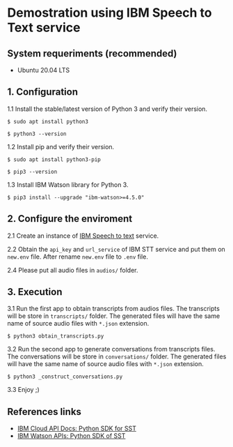 # Demostration using IBM Speech to Text service

## System requeriments (recommended)
* Ubuntu 20.04 LTS

## 1. Configuration

1.1 Install the stable/latest version of Python 3 and verify their version.
```
$ sudo apt install python3
```
```
$ python3 --version
```

1.2 Install pip and verify their version.
```
$ sudo apt install python3-pip
```
```
$ pip3 --version
```

1.3 Install IBM Watson library for Python 3.
```
$ pip3 install --upgrade "ibm-watson>=4.5.0"
```
## 2. Configure the enviroment
2.1 Create an instance of [IBM Speech to text](https://www.ibm.com/cloud/watson-speech-to-text) service.

2.2 Obtain the `api_key` and `url_service` of IBM STT service and put them on `new.env` file.
After rename `new.env` file to `.env` file.

2.4 Please put all audio files in `audios/` folder.

## 3. Execution

3.1 Run the first app to obtain transcripts from audios files. The transcripts will be store in `transcripts/` folder. The generated files will have the same name of source audio files with `*.json` extension.
```
$ python3 obtain_transcripts.py
```

3.2 Run the second app to generate conversations from transcripts files. The conversations will be store in `conversations/` folder. The generated files will have the same name of source audio files with `*.json` extension.
```
$ python3 _construct_conversations.py
```

3.3 Enjoy ;)

## References links
* [IBM Cloud API Docs: Python SDK for SST](https://cloud.ibm.com/apidocs/speech-to-text?code=python)
* [IBM Watson APIs: Python SDK of SST](https://github.com/watson-developer-cloud/python-sdk/blob/master/examples/speech_to_text_v1.py)
